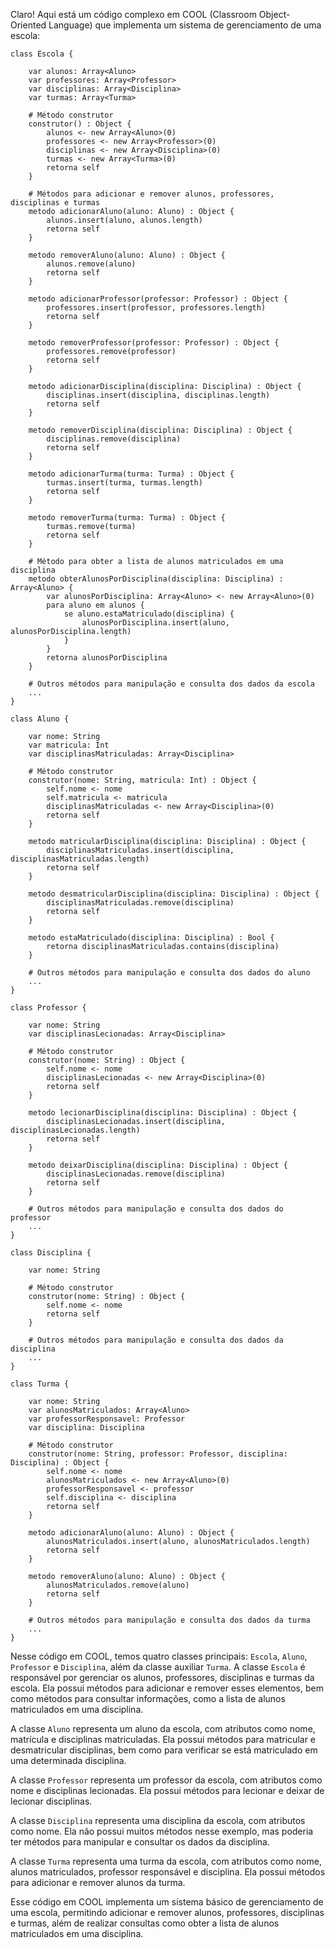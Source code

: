 Claro! Aqui está um código complexo em COOL (Classroom Object-Oriented Language) que implementa um sistema de gerenciamento de uma escola:

```
class Escola {

    var alunos: Array<Aluno>
    var professores: Array<Professor>
    var disciplinas: Array<Disciplina>
    var turmas: Array<Turma>

    # Método construtor
    construtor() : Object {
        alunos <- new Array<Aluno>(0)
        professores <- new Array<Professor>(0)
        disciplinas <- new Array<Disciplina>(0)
        turmas <- new Array<Turma>(0)
        retorna self
    }

    # Métodos para adicionar e remover alunos, professores, disciplinas e turmas
    metodo adicionarAluno(aluno: Aluno) : Object {
        alunos.insert(aluno, alunos.length)
        retorna self
    }

    metodo removerAluno(aluno: Aluno) : Object {
        alunos.remove(aluno)
        retorna self
    }

    metodo adicionarProfessor(professor: Professor) : Object {
        professores.insert(professor, professores.length)
        retorna self
    }

    metodo removerProfessor(professor: Professor) : Object {
        professores.remove(professor)
        retorna self
    }

    metodo adicionarDisciplina(disciplina: Disciplina) : Object {
        disciplinas.insert(disciplina, disciplinas.length)
        retorna self
    }

    metodo removerDisciplina(disciplina: Disciplina) : Object {
        disciplinas.remove(disciplina)
        retorna self
    }

    metodo adicionarTurma(turma: Turma) : Object {
        turmas.insert(turma, turmas.length)
        retorna self
    }

    metodo removerTurma(turma: Turma) : Object {
        turmas.remove(turma)
        retorna self
    }

    # Método para obter a lista de alunos matriculados em uma disciplina
    metodo obterAlunosPorDisciplina(disciplina: Disciplina) : Array<Aluno> {
        var alunosPorDisciplina: Array<Aluno> <- new Array<Aluno>(0)
        para aluno em alunos {
            se aluno.estaMatriculado(disciplina) {
                alunosPorDisciplina.insert(aluno, alunosPorDisciplina.length)
            }
        }
        retorna alunosPorDisciplina
    }

    # Outros métodos para manipulação e consulta dos dados da escola
    ...
}

class Aluno {

    var nome: String
    var matricula: Int
    var disciplinasMatriculadas: Array<Disciplina>

    # Método construtor
    construtor(nome: String, matricula: Int) : Object {
        self.nome <- nome
        self.matricula <- matricula
        disciplinasMatriculadas <- new Array<Disciplina>(0)
        retorna self
    }

    metodo matricularDisciplina(disciplina: Disciplina) : Object {
        disciplinasMatriculadas.insert(disciplina, disciplinasMatriculadas.length)
        retorna self
    }

    metodo desmatricularDisciplina(disciplina: Disciplina) : Object {
        disciplinasMatriculadas.remove(disciplina)
        retorna self
    }

    metodo estaMatriculado(disciplina: Disciplina) : Bool {
        retorna disciplinasMatriculadas.contains(disciplina)
    }

    # Outros métodos para manipulação e consulta dos dados do aluno
    ...
}

class Professor {

    var nome: String
    var disciplinasLecionadas: Array<Disciplina>

    # Método construtor
    construtor(nome: String) : Object {
        self.nome <- nome
        disciplinasLecionadas <- new Array<Disciplina>(0)
        retorna self
    }

    metodo lecionarDisciplina(disciplina: Disciplina) : Object {
        disciplinasLecionadas.insert(disciplina, disciplinasLecionadas.length)
        retorna self
    }

    metodo deixarDisciplina(disciplina: Disciplina) : Object {
        disciplinasLecionadas.remove(disciplina)
        retorna self
    }

    # Outros métodos para manipulação e consulta dos dados do professor
    ...
}

class Disciplina {

    var nome: String

    # Método construtor
    construtor(nome: String) : Object {
        self.nome <- nome
        retorna self
    }

    # Outros métodos para manipulação e consulta dos dados da disciplina
    ...
}

class Turma {

    var nome: String
    var alunosMatriculados: Array<Aluno>
    var professorResponsavel: Professor
    var disciplina: Disciplina

    # Método construtor
    construtor(nome: String, professor: Professor, disciplina: Disciplina) : Object {
        self.nome <- nome
        alunosMatriculados <- new Array<Aluno>(0)
        professorResponsavel <- professor
        self.disciplina <- disciplina
        retorna self
    }

    metodo adicionarAluno(aluno: Aluno) : Object {
        alunosMatriculados.insert(aluno, alunosMatriculados.length)
        retorna self
    }

    metodo removerAluno(aluno: Aluno) : Object {
        alunosMatriculados.remove(aluno)
        retorna self
    }

    # Outros métodos para manipulação e consulta dos dados da turma
    ...
}
```

Nesse código em COOL, temos quatro classes principais: `Escola`, `Aluno`, `Professor` e `Disciplina`, além da classe auxiliar `Turma`. A classe `Escola` é responsável por gerenciar os alunos, professores, disciplinas e turmas da escola. Ela possui métodos para adicionar e remover esses elementos, bem como métodos para consultar informações, como a lista de alunos matriculados em uma disciplina.

A classe `Aluno` representa um aluno da escola, com atributos como nome, matrícula e disciplinas matriculadas. Ela possui métodos para matricular e desmatricular disciplinas, bem como para verificar se está matriculado em uma determinada disciplina.

A classe `Professor` representa um professor da escola, com atributos como nome e disciplinas lecionadas. Ela possui métodos para lecionar e deixar de lecionar disciplinas.

A classe `Disciplina` representa uma disciplina da escola, com atributos como nome. Ela não possui muitos métodos nesse exemplo, mas poderia ter métodos para manipular e consultar os dados da disciplina.

A classe `Turma` representa uma turma da escola, com atributos como nome, alunos matriculados, professor responsável e disciplina. Ela possui métodos para adicionar e remover alunos da turma.

Esse código em COOL implementa um sistema básico de gerenciamento de uma escola, permitindo adicionar e remover alunos, professores, disciplinas e turmas, além de realizar consultas como obter a lista de alunos matriculados em uma disciplina.